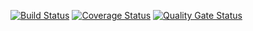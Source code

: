 [![Build Status](https://travis-ci.com/KappalLord/Testlab3.svg?branch=main)](https://travis-ci.com/KappalLord/Testlab3)
[![Coverage Status](https://coveralls.io/repos/github/KappalLord/Testlab3/badge.svg?branch=main)](https://coveralls.io/github/KappalLord/Testlab3?branch=main)
[![Quality Gate Status](https://sonarcloud.io/api/project_badges/measure?project=KappalLord_Testlab3&metric=alert_status)](https://sonarcloud.io/dashboard?id=KappalLord_Testlab3)
